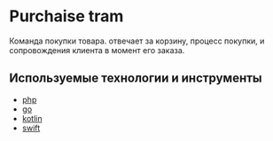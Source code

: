 # Purchaise tram

Команда покупки товара. отвечает за корзину, процесс покупки, и сопровождения клиента в момент его заказа.


## Используемые технологии и инструменты

* [php](tech/php.md)
* [go](tech/go.md)
* [kotlin](tech/kotlin.md)
* [swift](tech/swift.md)